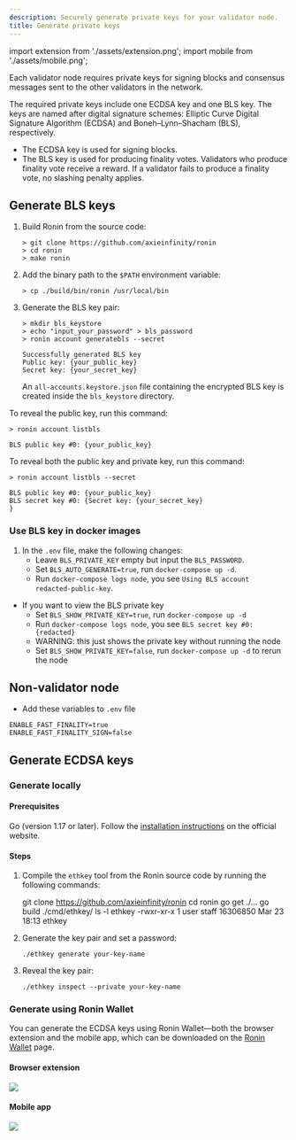 ```yaml
---
description: Securely generate private keys for your validator node.
title: Generate private keys
---
```


import extension from './assets/extension.png';
import mobile from './assets/mobile.png';

Each validator node requires private keys for signing blocks and consensus messages sent to the other validators in the network.

The required private keys include one ECDSA key and one BLS key. The keys are named after digital signature schemes: Elliptic Curve Digital Signature Algorithm (ECDSA) and Boneh–Lynn–Shacham (BLS), respectively. 

- The ECDSA key is used for signing blocks.
- The BLS key is used for producing finality votes. Validators who produce finality vote receive a reward. If a validator fails to produce a finality vote, no slashing penalty applies.

## Generate BLS keys

1. Build Ronin from the source code:

    ```
    > git clone https://github.com/axieinfinity/ronin
    > cd ronin
    > make ronin
    ```

2. Add the binary path to the `$PATH` environment variable:

    ```
    > cp ./build/bin/ronin /usr/local/bin
    ```

3. Generate the BLS key pair:

    ```
    > mkdir bls_keystore
    > echo "input_your_password" > bls_password
    > ronin account generatebls --secret

    Successfully generated BLS key
    Public key: {your_public_key}
    Secret key: {your_secret_key}
    ```

    An `all-accounts.keystore.json` file containing the encrypted BLS key is created inside the `bls_keystore` directory.

To reveal the public key, run this command:

```
> ronin account listbls

BLS public key #0: {your_public_key}
```

To reveal both the public key and private key, run this command:

```
> ronin account listbls --secret

BLS public key #0: {your_public_key}
BLS secret key #0: {Secret key: {your_secret_key}
}
```

### Use BLS key in docker images

1. In the `.env` file, make the following changes:
   - Leave `BLS_PRIVATE_KEY` empty but input the `BLS_PASSWORD`.
   - Set `BLS_AUTO_GENERATE=true`, run `docker-compose up -d`.
   - Run `docker-compose logs node`, you see `Using BLS account redacted-public-key`.

- If you want to view the BLS private key
    + Set `BLS_SHOW_PRIVATE_KEY=true`, run `docker-compose up -d`
    + Run `docker-compose logs node`, you see `BLS secret key #0: {redacted}`
    + WARNING: this just shows the private key without running the node
    + Set `BLS_SHOW_PRIVATE_KEY=false`, run `docker-compose up -d` to rerun the node

## Non-validator node
- Add these variables to `.env` file
```
ENABLE_FAST_FINALITY=true
ENABLE_FAST_FINALITY_SIGN=false
```

## Generate ECDSA keys

### Generate locally

#### Prerequisites

Go (version 1.17 or later). Follow the
[installation instructions](https://go.dev/doc/install)
on the official website.

#### Steps

1. Compile the `ethkey` tool from the Ronin source code by running the
following commands:

    git clone https://github.com/axieinfinity/ronin
    cd ronin
    go get ./...
    go build ./cmd/ethkey/
    ls -l ethkey 
    -rwxr-xr-x 1 user staff 16306850 Mar 23 18:13 ethkey    

2. Generate the key pair and set a password:

    ```
    ./ethkey generate your-key-name
    ```

3. Reveal the key pair:

    ```
    ./ethkey inspect --private your-key-name
    ```

### Generate using Ronin Wallet

You can generate the ECDSA keys using Ronin Wallet—both the browser extension and the mobile app, which can be downloaded on the [Ronin Wallet](https://wallet.roninchain.com/) page. 

#### Browser extension

<img src={extension} width={1440} />

#### Mobile app

<img src={mobile} width={1440} />
